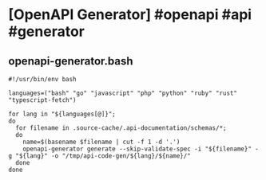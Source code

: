 # [OpenAPI Generator] #openapi #api #generator

## openapi-generator.bash

```shell
#!/usr/bin/env bash

languages=("bash" "go" "javascript" "php" "python" "ruby" "rust" "typescript-fetch")

for lang in "${languages[@]}";
do
  for filename in .source-cache/.api-documentation/schemas/*;
  do
    name=$(basename $filename | cut -f 1 -d '.')
    openapi-generator generate --skip-validate-spec -i "${filename}" -g "${lang}" -o "/tmp/api-code-gen/${lang}/${name}/"
  done
done
```

